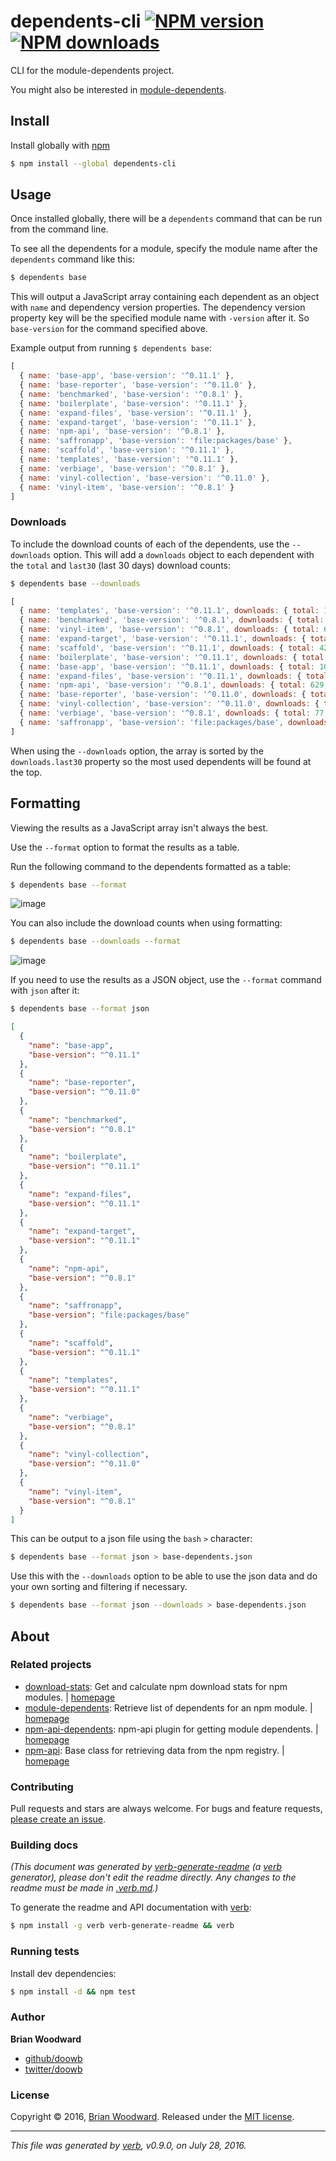 # dependents-cli [![NPM version](https://img.shields.io/npm/v/dependents-cli.svg?style=flat)](https://www.npmjs.com/package/dependents-cli) [![NPM downloads](https://img.shields.io/npm/dm/dependents-cli.svg?style=flat)](https://npmjs.org/package/dependents-cli)

CLI for the module-dependents project.

You might also be interested in [module-dependents](https://github.com/doowb/module-dependents).

## Install

Install globally with [npm](https://www.npmjs.com/)

```sh
$ npm install --global dependents-cli
```

## Usage

Once installed globally, there will be a `dependents` command that can be run from the command line.

To see all the dependents for a module, specify the module name after the `dependents` command like this:

```sh
$ dependents base
```

This will output a JavaScript array containing each dependent as an object with `name` and dependency version properties. The dependency version property key will be the specified module name with `-version` after it. So `base-version` for the command specified above.

Example output from running `$ dependents base`:

```js
[
  { name: 'base-app', 'base-version': '^0.11.1' },
  { name: 'base-reporter', 'base-version': '^0.11.0' },
  { name: 'benchmarked', 'base-version': '^0.8.1' },
  { name: 'boilerplate', 'base-version': '^0.11.1' },
  { name: 'expand-files', 'base-version': '^0.11.1' },
  { name: 'expand-target', 'base-version': '^0.11.1' },
  { name: 'npm-api', 'base-version': '^0.8.1' },
  { name: 'saffronapp', 'base-version': 'file:packages/base' },
  { name: 'scaffold', 'base-version': '^0.11.1' },
  { name: 'templates', 'base-version': '^0.11.1' },
  { name: 'verbiage', 'base-version': '^0.8.1' },
  { name: 'vinyl-collection', 'base-version': '^0.11.0' },
  { name: 'vinyl-item', 'base-version': '^0.8.1' }
]
```

### Downloads

To include the download counts of each of the dependents, use the `--downloads` option. This will add a `downloads` object to each dependent with the `total` and `last30` (last 30 days) download counts:

```sh
$ dependents base --downloads
```

```js
[
  { name: 'templates', 'base-version': '^0.11.1', downloads: { total: 124383, last30: 14517 } },
  { name: 'benchmarked', 'base-version': '^0.8.1', downloads: { total: 528830, last30: 5301 } },
  { name: 'vinyl-item', 'base-version': '^0.8.1', downloads: { total: 6045, last30: 5019 } },
  { name: 'expand-target', 'base-version': '^0.11.1', downloads: { total: 4341, last30: 577 } },
  { name: 'scaffold', 'base-version': '^0.11.1', downloads: { total: 4212, last30: 532 } },
  { name: 'boilerplate', 'base-version': '^0.11.1', downloads: { total: 8845, last30: 478 } },
  { name: 'base-app', 'base-version': '^0.11.1', downloads: { total: 1091, last30: 471 } },
  { name: 'expand-files', 'base-version': '^0.11.1', downloads: { total: 7235, last30: 399 } },
  { name: 'npm-api', 'base-version': '^0.8.1', downloads: { total: 629, last30: 52 } },
  { name: 'base-reporter', 'base-version': '^0.11.0', downloads: { total: 103, last30: 16 } },
  { name: 'vinyl-collection', 'base-version': '^0.11.0', downloads: { total: 101, last30: 15 } },
  { name: 'verbiage', 'base-version': '^0.8.1', downloads: { total: 77, last30: 7 } },
  { name: 'saffronapp', 'base-version': 'file:packages/base', downloads: { total: 112, last30: 5 } }
]
```

When using the `--downloads` option, the array is sorted by the `downloads.last30` property so the most used dependents will be found at the top.

## Formatting

Viewing the results as a JavaScript array isn't always the best.

Use the `--format` option to format the results as a table.

Run the following command to the dependents formatted as a table:

```sh
$ dependents base --format
```

![image](https://cloud.githubusercontent.com/assets/995160/17226161/01775114-54d6-11e6-9c41-313a2b6eaf74.png)

You can also include the download counts when using formatting:

```sh
$ dependents base --downloads --format
```

![image](https://cloud.githubusercontent.com/assets/995160/17226185/235b8b88-54d6-11e6-93f8-4b6e686e932d.png)

If you need to use the results as a JSON object, use the `--format` command with `json` after it:

```sh
$ dependents base --format json
```

```json
[
  {
    "name": "base-app",
    "base-version": "^0.11.1"
  },
  {
    "name": "base-reporter",
    "base-version": "^0.11.0"
  },
  {
    "name": "benchmarked",
    "base-version": "^0.8.1"
  },
  {
    "name": "boilerplate",
    "base-version": "^0.11.1"
  },
  {
    "name": "expand-files",
    "base-version": "^0.11.1"
  },
  {
    "name": "expand-target",
    "base-version": "^0.11.1"
  },
  {
    "name": "npm-api",
    "base-version": "^0.8.1"
  },
  {
    "name": "saffronapp",
    "base-version": "file:packages/base"
  },
  {
    "name": "scaffold",
    "base-version": "^0.11.1"
  },
  {
    "name": "templates",
    "base-version": "^0.11.1"
  },
  {
    "name": "verbiage",
    "base-version": "^0.8.1"
  },
  {
    "name": "vinyl-collection",
    "base-version": "^0.11.0"
  },
  {
    "name": "vinyl-item",
    "base-version": "^0.8.1"
  }
]
```

This can be output to a json file using the `bash` `>` character:

```sh
$ dependents base --format json > base-dependents.json
```

Use this with the `--downloads` option to be able to use the json data and do your own sorting and filtering if necessary.

```sh
$ dependents base --format json --downloads > base-dependents.json
```

## About

### Related projects

* [download-stats](https://www.npmjs.com/package/download-stats): Get and calculate npm download stats for npm modules. | [homepage](https://github.com/doowb/download-stats "Get and calculate npm download stats for npm modules.")
* [module-dependents](https://www.npmjs.com/package/module-dependents): Retrieve list of dependents for an npm module. | [homepage](https://github.com/doowb/module-dependents "Retrieve list of dependents for an npm module.")
* [npm-api-dependents](https://www.npmjs.com/package/npm-api-dependents): npm-api plugin for getting module dependents. | [homepage](https://github.com/doowb/npm-api-dependents "npm-api plugin for getting module dependents.")
* [npm-api](https://www.npmjs.com/package/npm-api): Base class for retrieving data from the npm registry. | [homepage](https://github.com/doowb/npm-api "Base class for retrieving data from the npm registry.")

### Contributing

Pull requests and stars are always welcome. For bugs and feature requests, [please create an issue](../../issues/new).

### Building docs

_(This document was generated by [verb-generate-readme](https://github.com/verbose/verb-generate-readme) (a [verb](https://github.com/verbose/verb) generator), please don't edit the readme directly. Any changes to the readme must be made in [.verb.md](.verb.md).)_

To generate the readme and API documentation with [verb](https://github.com/verbose/verb):

```sh
$ npm install -g verb verb-generate-readme && verb
```

### Running tests

Install dev dependencies:

```sh
$ npm install -d && npm test
```

### Author

**Brian Woodward**

* [github/doowb](https://github.com/doowb)
* [twitter/doowb](http://twitter.com/doowb)

### License

Copyright © 2016, [Brian Woodward](https://github.com/doowb).
Released under the [MIT license](https://github.com/doowb/dependents-cli/blob/master/LICENSE).

***

_This file was generated by [verb](https://github.com/verbose/verb), v0.9.0, on July 28, 2016._